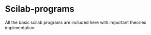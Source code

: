 # Scilab-programs
All the basic scilab programs are included here with important theories implimentation.
